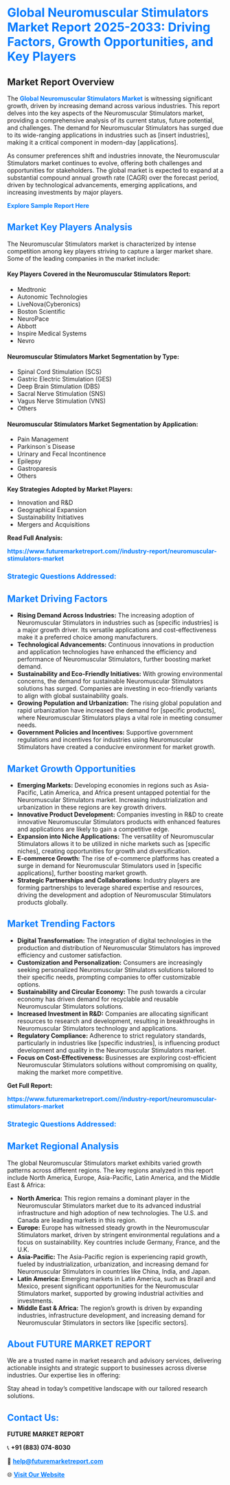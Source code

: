 <h1 style="color: #007BFF;">Global Neuromuscular Stimulators Market Report 2025-2033: Driving Factors, Growth Opportunities, and Key Players</h1>

<section id="overview">
<h2>Market Report Overview</h2>
<p>The <a href="https://www.futuremarketreport.com//industry-report/neuromuscular-stimulators-market" style="color: #007BFF; text-decoration: none;"><strong>Global Neuromuscular Stimulators Market</strong></a> is witnessing significant growth, driven by increasing demand across various industries. This report delves into the key aspects of the Neuromuscular Stimulators market, providing a comprehensive analysis of its current status, future potential, and challenges. The demand for Neuromuscular Stimulators has surged due to its wide-ranging applications in industries such as [insert industries], making it a critical component in modern-day [applications].</p>
<p>As consumer preferences shift and industries innovate, the Neuromuscular Stimulators market continues to evolve, offering both challenges and opportunities for stakeholders. The global market is expected to expand at a substantial compound annual growth rate (CAGR) over the forecast period, driven by technological advancements, emerging applications, and increasing investments by major players.</p>
</section>

<section id="overview">
<p><a href="https://www.futuremarketreport.com//request-sample/reportId=64681" style="color: #007BFF; text-decoration: none;"><strong>Explore Sample Report Here</strong></a></p>
</section>

<section id="key-players">
<h2 style="color: #007BFF;">Market Key Players Analysis</h2>
<p>The Neuromuscular Stimulators market is characterized by intense competition among key players striving to capture a larger market share. Some of the leading companies in the market include:</p>
<h4>Key Players Covered in the Neuromuscular Stimulators Report:</h4>
<ul><li>Medtronic</li><li>Autonomic Technologies</li><li>LiveNova(Cyberonics)</li><li>Boston Scientific</li><li>NeuroPace</li><li>Abbott</li><li>Inspire Medical Systems</li><li>Nevro</li></ul>
<h4>Neuromuscular Stimulators Market Segmentation by Type:</h4>
<ul><li>Spinal Cord Stimulation (SCS)</li><li>Gastric Electric Stimulation (GES)</li><li>Deep Brain Stimulation (DBS)</li><li>Sacral Nerve Stimulation (SNS)</li><li>Vagus Nerve Stimulation (VNS)</li><li>Others</li></ul>

<h4>Neuromuscular Stimulators Market Segmentation by Application:</h4>
<ul><li>Pain Management</li><li>Parkinson`s Disease</li><li>Urinary and Fecal Incontinence</li><li>Epilepsy</li><li>Gastroparesis</li><li>Others</li></ul>
<p><strong>Key Strategies Adopted by Market Players:</strong></p>
<ul>
<li>Innovation and R&D</li>
<li>Geographical Expansion</li>
<li>Sustainability Initiatives</li>
<li>Mergers and Acquisitions</li>
</ul>
</section>

<section>
<p><strong>Read Full Analysis: </strong></p><a href="https://www.futuremarketreport.com//industry-report/neuromuscular-stimulators-market" style="color: #007BFF; text-decoration: none;"><strong>https://www.futuremarketreport.com//industry-report/neuromuscular-stimulators-market</strong></a>
<h3 style="color: #007BFF;">Strategic Questions Addressed:</h3>
</section>

<section id="driving-factors">
<h2 style="color: #007BFF;">Market Driving Factors</h2>
<ul>
<li><strong>Rising Demand Across Industries:</strong> The increasing adoption of Neuromuscular Stimulators in industries such as [specific industries] is a major growth driver. Its versatile applications and cost-effectiveness make it a preferred choice among manufacturers.</li>
<li><strong>Technological Advancements:</strong> Continuous innovations in production and application technologies have enhanced the efficiency and performance of Neuromuscular Stimulators, further boosting market demand.</li>
<li><strong>Sustainability and Eco-Friendly Initiatives:</strong> With growing environmental concerns, the demand for sustainable Neuromuscular Stimulators solutions has surged. Companies are investing in eco-friendly variants to align with global sustainability goals.</li>
<li><strong>Growing Population and Urbanization:</strong> The rising global population and rapid urbanization have increased the demand for [specific products], where Neuromuscular Stimulators plays a vital role in meeting consumer needs.</li>
<li><strong>Government Policies and Incentives:</strong> Supportive government regulations and incentives for industries using Neuromuscular Stimulators have created a conducive environment for market growth.</li>
</ul>
</section>

<section id="growth-opportunities">
<h2 style="color: #007BFF;">Market Growth Opportunities</h2>
<ul>
<li><strong>Emerging Markets:</strong> Developing economies in regions such as Asia-Pacific, Latin America, and Africa present untapped potential for the Neuromuscular Stimulators market. Increasing industrialization and urbanization in these regions are key growth drivers.</li>
<li><strong>Innovative Product Development:</strong> Companies investing in R&D to create innovative Neuromuscular Stimulators products with enhanced features and applications are likely to gain a competitive edge.</li>
<li><strong>Expansion into Niche Applications:</strong> The versatility of Neuromuscular Stimulators allows it to be utilized in niche markets such as [specific niches], creating opportunities for growth and diversification.</li>
<li><strong>E-commerce Growth:</strong> The rise of e-commerce platforms has created a surge in demand for Neuromuscular Stimulators used in [specific applications], further boosting market growth.</li>
<li><strong>Strategic Partnerships and Collaborations:</strong> Industry players are forming partnerships to leverage shared expertise and resources, driving the development and adoption of Neuromuscular Stimulators products globally.</li>
</ul>
</section>

<section id="trending-factors">
<h2 style="color: #007BFF;">Market Trending Factors</h2>
<ul>
<li><strong>Digital Transformation:</strong> The integration of digital technologies in the production and distribution of Neuromuscular Stimulators has improved efficiency and customer satisfaction.</li>
<li><strong>Customization and Personalization:</strong> Consumers are increasingly seeking personalized Neuromuscular Stimulators solutions tailored to their specific needs, prompting companies to offer customizable options.</li>
<li><strong>Sustainability and Circular Economy:</strong> The push towards a circular economy has driven demand for recyclable and reusable Neuromuscular Stimulators solutions.</li>
<li><strong>Increased Investment in R&D:</strong> Companies are allocating significant resources to research and development, resulting in breakthroughs in Neuromuscular Stimulators technology and applications.</li>
<li><strong>Regulatory Compliance:</strong> Adherence to strict regulatory standards, particularly in industries like [specific industries], is influencing product development and quality in the Neuromuscular Stimulators market.</li>
<li><strong>Focus on Cost-Effectiveness:</strong> Businesses are exploring cost-efficient Neuromuscular Stimulators solutions without compromising on quality, making the market more competitive.</li>
</ul>
</section>

<section>
<p><strong>Get Full Report: </strong></p><a href="https://www.futuremarketreport.com//industry-report/neuromuscular-stimulators-market" style="color: #007BFF; text-decoration: none;"><strong>https://www.futuremarketreport.com//industry-report/neuromuscular-stimulators-market</strong></a>
<h3 style="color: #007BFF;">Strategic Questions Addressed:</h3>
</section>


<section id="regional-analysis">
<h2 style="color: #007BFF;">Market Regional Analysis</h2>
<p>The global Neuromuscular Stimulators market exhibits varied growth patterns across different regions. The key regions analyzed in this report include North America, Europe, Asia-Pacific, Latin America, and the Middle East & Africa:</p>
<ul>
<li><strong>North America:</strong> This region remains a dominant player in the Neuromuscular Stimulators market due to its advanced industrial infrastructure and high adoption of new technologies. The U.S. and Canada are leading markets in this region.</li>
<li><strong>Europe:</strong> Europe has witnessed steady growth in the Neuromuscular Stimulators market, driven by stringent environmental regulations and a focus on sustainability. Key countries include Germany, France, and the U.K.</li>
<li><strong>Asia-Pacific:</strong> The Asia-Pacific region is experiencing rapid growth, fueled by industrialization, urbanization, and increasing demand for Neuromuscular Stimulators in countries like China, India, and Japan.</li>
<li><strong>Latin America:</strong> Emerging markets in Latin America, such as Brazil and Mexico, present significant opportunities for the Neuromuscular Stimulators market, supported by growing industrial activities and investments.</li>
<li><strong>Middle East & Africa:</strong> The region’s growth is driven by expanding industries, infrastructure development, and increasing demand for Neuromuscular Stimulators in sectors like [specific sectors].</li>
</ul>
</section>

<footer>
<h2 style="color: #007BFF;">About FUTURE MARKET REPORT</h2>
<p>We are a trusted name in market research and advisory services, delivering actionable insights and strategic support to businesses across diverse industries. Our expertise lies in offering:</p>

<p>Stay ahead in today’s competitive landscape with our tailored research solutions.</p>

<h2 style="color: #007BFF;">Contact Us:</h2>
<p><strong>FUTURE MARKET REPORT</strong></p>
<p>📞 <strong>+91 (883) 074-8030</strong></p>
<p>📧 <strong><a href="mailto:help@futuremarketreport.com" style="color: #007BFF;">help@futuremarketreport.com</a></strong></p>
<p>🌐 <strong><a href="https://www.futuremarketreport.com/" style="color: #007BFF;">Visit Our Website</a></strong></p>
</footer>